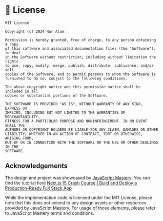 
# 📝 License

```
MIT License

Copyright (c) 2024 Nur Alam

Permission is hereby granted, free of charge, to any person obtaining a copy
of this software and associated documentation files (the "Software"), to deal
in the Software without restriction, including without limitation the rights
to use, copy, modify, merge, publish, distribute, sublicense, and/or sell
copies of the Software, and to permit persons to whom the Software is
furnished to do so, subject to the following conditions:

The above copyright notice and this permission notice shall be included in all
copies or substantial portions of the Software.

THE SOFTWARE IS PROVIDED "AS IS", WITHOUT WARRANTY OF ANY KIND, EXPRESS OR
IMPLIED, INCLUDING BUT NOT LIMITED TO THE WARRANTIES OF MERCHANTABILITY,
FITNESS FOR A PARTICULAR PURPOSE AND NONINFRINGEMENT. IN NO EVENT SHALL THE
AUTHORS OR COPYRIGHT HOLDERS BE LIABLE FOR ANY CLAIM, DAMAGES OR OTHER
LIABILITY, WHETHER IN AN ACTION OF CONTRACT, TORT OR OTHERWISE, ARISING FROM,
OUT OF OR IN CONNECTION WITH THE SOFTWARE OR THE USE OR OTHER DEALINGS IN THE
SOFTWARE.
```

## Acknowledgements

The design and project was showcased by [JavaScript Mastery](https://www.youtube.com/@javascriptmastery). You can find the tutorial here [Next.js 15 Crash Course | Build and Deploy a Production-Ready Full Stack App](https://www.youtube.com/watch?v=Zq5fmkH0T78)

While the implementation code is licensed under the MIT License, please note that this does not extend to any design assets or other resources provided by JavaScript Mastery. For usage of those elements, please refer to JavaScript Mastery terms and conditions.
